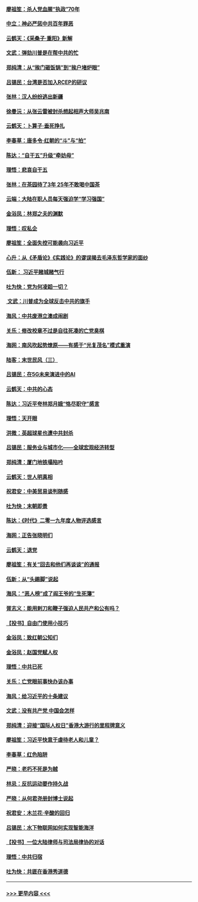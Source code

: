 #### [廖祖笙：杀人党血腥“执政”70年](../pages/nsc993/n11745144.md?t=12270711) 
#### [中立：神必严惩中共百年罪恶](../pages/nsc993/n11744970.md?t=12270711) 
#### [云鹤天：《采桑子‧重阳》新解](../pages/nsc993/n11744948.md?t=12270711) 
#### [文武：弹劾川普是在帮中共的忙](../pages/nsc993/n11744758.md?t=12270711) 
#### [郑纯清：从“挨门砸饭锅”到“挨户堵炉眼”](../pages/nsc993/n11744745.md?t=12270711) 
#### [吕锡民：台湾是否加入RCEP的研议](../pages/nsc993/n11744701.md?t=12270711) 
#### [张林：汉人纷纷逃出新疆](../pages/nsc993/n11743530.md?t=12270711) 
#### [徐曼沅：从张云雷被封杀想起相声大师吴兆南](../pages/nsc993/n11741816.md?t=12270711) 
#### [云鹤天：卜算子‧垂死挣扎](../pages/nsc993/n11739956.md?t=12270711) 
#### [李春草：唐多令‧红朝的“斗”与“拍”](../pages/nsc993/n11739830.md?t=12270711) 
#### [陈达：“自干五”升级“牵妨母”](../pages/nsc993/n11739724.md?t=12270711) 
#### [理悟：悲哀自干五](../pages/nsc993/n11739547.md?t=12270711) 
#### [张林：在茶园待了3年 25年不敢喝中国茶](../pages/nsc993/n11739240.md?t=12270711) 
#### [云端：大陆在职人员每天强迫学“学习强国”](../pages/nsc993/n11738735.md?t=12270711) 
#### [金浴凤：林郑之夫的渊默](../pages/nsc993/n11737735.md?t=12270711) 
#### [理悟：叹私企](../pages/nsc993/n11737715.md?t=12270711) 
#### [廖祖笙：全面失控可能袭向习近平](../pages/nsc993/n11737704.md?t=12270711) 
#### [心升：从《矛盾论》《实践论》的谬误揭去毛泽东哲学家的面纱](../pages/nsc993/n11736962.md?t=12270711) 
#### [伍新： 习近平赌城赌气行](../pages/nsc993/n11736929.md?t=12270711) 
#### [吐为快：党为何凌蹈一切？](../pages/nsc993/n11736915.md?t=12270711) 
#### [ 文武：川普成为全球反击中共的旗手](../pages/nsc993/n11736882.md?t=12270711) 
#### [海风：中共废港立澳成闹剧](../pages/nsc993/n11735857.md?t=12270711) 
#### [关乐：修改校章不过是自往死凑的亡党臭棋](../pages/nsc993/n11735097.md?t=12270711) 
#### [海网：南风吹起势燎原——有感于“光复茂名”模式重演](../pages/nsc993/n11732308.md?t=12270711) 
#### [陆客：末世民风（三）](../pages/nsc993/n11732211.md?t=12270711) 
#### [吕锡民：在5G未来演进中的AI](../pages/nsc993/n11730010.md?t=12270711) 
#### [云鹤天：中共的心态](../pages/nsc993/n11729906.md?t=12270711) 
#### [陈达：习近平夸林郑月娥“恪尽职守”感言](../pages/nsc993/n11729881.md?t=12270711) 
#### [理悟：天开眼](../pages/nsc993/n11729699.md?t=12270711) 
#### [洪微：英超球星也遭中共封杀](../pages/nsc993/n11727243.md?t=12270711) 
#### [吕锡民：服务业与城市化——全球宏观经济转型](../pages/nsc993/n11725845.md?t=12270711) 
#### [郑纯清：厦门地铁塌陷吟](../pages/nsc993/n11725813.md?t=12270711) 
#### [云鹤天：世人明真相](../pages/nsc993/n11725621.md?t=12270711) 
#### [祝君安：中美贸易谈判随感](../pages/nsc993/n11725609.md?t=12270711) 
#### [吐为快：末朝即景](../pages/nsc993/n11723365.md?t=12270711) 
#### [陈达：《时代》二零一九年度人物评选感言](../pages/nsc993/n11723337.md?t=12270711) 
#### [海网：正告张晓明们](../pages/nsc993/n11723228.md?t=12270711) 
#### [云鹤天：退党](../pages/nsc993/n11723056.md?t=12270711) 
#### [廖祖笙：有关“回去和他们再谈谈”的通报](../pages/nsc993/n11722442.md?t=12270711) 
#### [伍新：从“头踢脚”说起](../pages/nsc993/n11722429.md?t=12270711) 
#### [海风：“恶人榜”成了阎王爷的“生死簿”](../pages/nsc993/n11722272.md?t=12270711) 
#### [胥志义：能用剌刀和鞭子强迫人民共产和公有吗？](../pages/nsc993/n11720569.md?t=12270711) 
#### [【投书】自由门使用小技巧](../pages/nsc993/n11720180.md?t=12270711) 
#### [金浴凤：致红朝公知们](../pages/nsc993/n11720563.md?t=12270711) 
#### [金浴凤：赵国党赋人权](../pages/nsc993/n11720533.md?t=12270711) 
#### [理悟：中共已死](../pages/nsc993/n11720233.md?t=12270711) 
#### [关乐：亡党眼前事快办该办事](../pages/nsc993/n11719160.md?t=12270711) 
#### [海风：给习近平的十条建议](../pages/nsc993/n11717616.md?t=12270711) 
#### [文武：没有共产党 中国会怎样](../pages/nsc993/n11717584.md?t=12270711) 
#### [郑纯清：迎接“国际人权日”香港大游行的里程牌意义](../pages/nsc993/n11717417.md?t=12270711) 
#### [廖祖笙：习近平快意于虐待老人和儿童？](../pages/nsc993/n11715313.md?t=12270711) 
#### [李春草：红色陷阱](../pages/nsc993/n11715029.md?t=12270711) 
#### [严晓：老朽不死是为贼](../pages/nsc993/n11712910.md?t=12270711) 
#### [林忌：反抗运动要作持久战](../pages/nsc993/n11712623.md?t=12270711) 
#### [严晓：从何君尧册封博士说起](../pages/nsc993/n11712465.md?t=12270711) 
#### [祝君安：木兰花·辛酸的回归](../pages/nsc993/n11712381.md?t=12270711) 
#### [吕锡民：水下物联网如何实现智能海洋](../pages/nsc993/n11711158.md?t=12270711) 
#### [【投书】一位大陆律师与司法局律协的对话](../pages/nsc993/n11709675.md?t=12270711) 
#### [理悟：中共归宿](../pages/nsc993/n11710059.md?t=12270711) 
#### [吐为快：共匪在香港秀道德](../pages/nsc993/n11709979.md?t=12270711) 

----
#### [ >>> 更早内容 <<< ](../indexes/nsc993-earlier.md)
